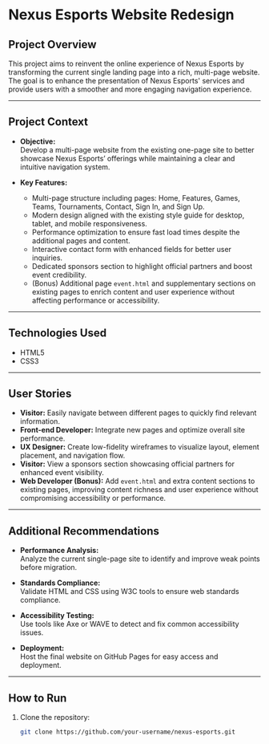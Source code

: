 # Nexus Esports Website Redesign

## Project Overview

This project aims to reinvent the online experience of Nexus Esports by transforming the current single landing page into a rich, multi-page website. The goal is to enhance the presentation of Nexus Esports' services and provide users with a smoother and more engaging navigation experience.

---

## Project Context

- **Objective:**  
  Develop a multi-page website from the existing one-page site to better showcase Nexus Esports’ offerings while maintaining a clear and intuitive navigation system.

- **Key Features:**  
  - Multi-page structure including pages: Home, Features, Games, Teams, Tournaments, Contact, Sign In, and Sign Up.  
  - Modern design aligned with the existing style guide for desktop, tablet, and mobile responsiveness.  
  - Performance optimization to ensure fast load times despite the additional pages and content.  
  - Interactive contact form with enhanced fields for better user inquiries.  
  - Dedicated sponsors section to highlight official partners and boost event credibility.  
  - (Bonus) Additional page `event.html` and supplementary sections on existing pages to enrich content and user experience without affecting performance or accessibility.

---

## Technologies Used

- HTML5  
- CSS3  

---

## User Stories

- **Visitor:** Easily navigate between different pages to quickly find relevant information.  
- **Front-end Developer:** Integrate new pages and optimize overall site performance.  
- **UX Designer:** Create low-fidelity wireframes to visualize layout, element placement, and navigation flow.  
- **Visitor:** View a sponsors section showcasing official partners for enhanced event visibility.  
- **Web Developer (Bonus):** Add `event.html` and extra content sections to existing pages, improving content richness and user experience without compromising accessibility or performance.

---

## Additional Recommendations

- **Performance Analysis:**  
  Analyze the current single-page site to identify and improve weak points before migration.

- **Standards Compliance:**  
  Validate HTML and CSS using W3C tools to ensure web standards compliance.

- **Accessibility Testing:**  
  Use tools like Axe or WAVE to detect and fix common accessibility issues.

- **Deployment:**  
  Host the final website on GitHub Pages for easy access and deployment.

---

## How to Run

1. Clone the repository:
   ```bash
   git clone https://github.com/your-username/nexus-esports.git
